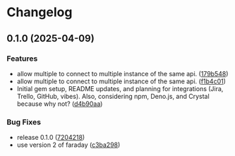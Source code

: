 # Changelog

## 0.1.0 (2025-04-09)


### Features

* allow multiple to connect to multiple instance of the same api. ([179b548](https://github.com/seuros/active_project/commit/179b5481b99da79a61e7322454b21aa452c25810))
* allow multiple to connect to multiple instance of the same api. ([f1b4c01](https://github.com/seuros/active_project/commit/f1b4c01ff067cc756e7605d1413e23ee023fd123))
* Initial gem setup, README updates, and planning for integrations (Jira, Trello, GitHub, vibes). Also, considering npm, Deno.js, and Crystal because why not? ([d4b90aa](https://github.com/seuros/active_project/commit/d4b90aa498e3e3f09bd936daad94a85888fdf646))


### Bug Fixes

* release 0.1.0 ([7204218](https://github.com/seuros/active_project/commit/72042182fcbfe1064be4c11313175e7b6515a907))
* use version 2 of faraday ([c3ba298](https://github.com/seuros/active_project/commit/c3ba2980ee4e99c01e0bbcff134d2a9955bf3997))
